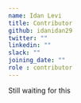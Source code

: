 ```yaml
---
name: Idan Levi
title: Contributor
github: idanidan29
twitter: ""
linkedin: ""
slack: ""
joining_date: ""
role : contributor
---
```


Still waiting for this
